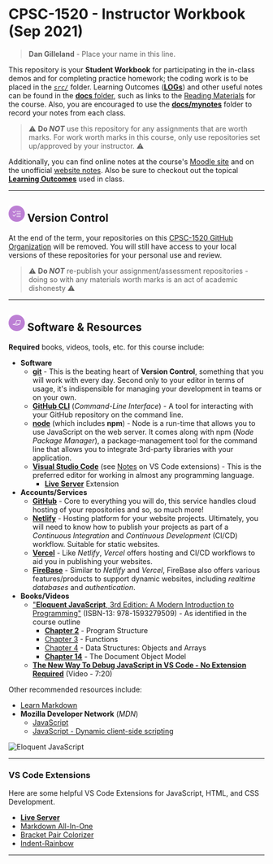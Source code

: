 # CPSC-1520 - **Instructor Workbook** (Sep 2021)

> **Dan Gilleland** - Place your name in this line.

This repository is your **Student Workbook** for participating in the in-class demos and for completing practice homework; the coding work is to be placed in the [*`src/`*](./src/ReadMe.md) folder. Learning Outcomes ([**LOGs**](./docs/logs/ReadMe.md)) and other useful notes can be found in the [**docs** folder](./docs), such as links to the [Reading Materials](./docs/Readings.md) for the course. Also, you are encouraged to use the [**docs/mynotes**](./docs/mynotes/ReadMe.md) folder to record your notes from each class.

> :warning: **Do *NOT*** use this repository for any assignments that are worth marks. For work worth marks in this course, only use repositories set up/approved by your instructor. :warning:

Additionally, you can find online notes at the course's [Moodle site](https://moodle.nait.ca) and on the unofficial [website notes](https://cpsc-1520.github.io). Also be sure to checkout out the topical [**Learning Outcomes**](https://cpsc-1520.github.io/LOGs.html) used in class.

----

## ![Version Control](./docs/images/tasks.png) Version Control

At the end of the term, your repositories on this [CPSC-1520 GitHub Organization](https://github.com/CPSC-1520) will be removed. You will still have access to your local versions of these repositories for your personal use and review.

> :warning: **Do *NOT*** re-publish your assignment/assessment repositories - doing so with any materials worth marks is an act of academic dishonesty :warning:

----

## ![Software et.al.](./docs/images/code.png) Software & Resources

**Required** books, videos, tools, etc. for this course include:

- **Software**
  - [**git**](https://git-scm.com/downloads) - This is the beating heart of **Version Control**, something that you will work with every day. Second only to your editor in terms of usage, it's indispensible for managing your development in teams or on your own.
  - [**GitHub CLI**](https://cli.github.com/) (*Command-Line Interface*) - A tool for interacting with your GitHub repository on the command line.
  - [**node**](https://nodejs.org/en/download/) (which includes **npm**) - Node is a run-time that allows you to use JavaScript on the web server. It comes along with npm (*Node Package Manager*), a package-management tool for the command line that allows you to integrate 3rd-party libraries with your application.
  - [**Visual Studio Code**](https://code.visualstudio.com) (see [Notes](#vs-code-extensions) on VS Code extensions) - This is the preferred editor for working in almost any programming language.
    - [**Live Server**](https://marketplace.visualstudio.com/items?itemName=ritwickdey.LiveServer) Extension
- **Accounts/Services**
  - [**GitHub**](https://github.com) - Core to everything you will do, this service handles cloud hosting of your repositories and so, so much more!
  - [**Netlify**](https://www.netlify.com/) - Hosting platform for your website projects. Ultimately, you will need to know how to publish your projects as part of a *Continuous Integration* and *Continuous Development* (CI/CD) workflow. Suitable for static websites.
  - [**Vercel**](https://vercel.com/) - Like *Netlify*, *Vercel* offers hosting and CI/CD workflows to aid you in publishing your websites.
  - [**FireBase**](https://firebase.google.com/) - Similar to *Netlify* and *Vercel*, FireBase also offers various features/products to support dynamic websites, including *realtime databases* and *authentication*.
- **Books/Videos**
  - ["**Eloquent JavaScript**, 3rd Edition: A Modern Introduction to Programming"](https://eloquentjavascript.net/) (ISBN-13: 978-1593279509) - As identified in the course outline
    - [**Chapter 2**](https://eloquentjavascript.net/02_program_structure.html) - Program Structure
    - [Chapter 3](https://eloquentjavascript.net/03_functions.html) - Functions
    - [Chapter 4](https://eloquentjavascript.net/04_data.html) - Data Structures: Objects and Arrays
    - [**Chapter 14**](https://eloquentjavascript.net/14_dom.html) - The Document Object Model
  - [**The New Way To Debug JavaScript in VS Code - No Extension Required**](https://youtu.be/tC91t9OvVHA) (Video - 7:20)

Other recommended resources include:

- [Learn Markdown](https://commonmark.org/help/)
- **Mozilla Developer Network** (*MDN*)
  - [JavaScript](https://developer.mozilla.org/en-US/docs/Web/JavaScript)
  - [JavaScript - Dynamic client-side scripting](https://developer.mozilla.org/en-US/docs/Learn/JavaScript)

![Eloquent JavaScript](https://eloquentjavascript.net/img/cover.jpg)

----

### VS Code Extensions

Here are some helpful VS Code Extensions for JavaScript, HTML, and CSS Development.

- [**Live Server**](https://marketplace.visualstudio.com/items?itemName=ritwickdey.LiveServer)
- [Markdown All-In-One](https://marketplace.visualstudio.com/items?itemName=yzhang.markdown-all-in-one)
- [Bracket Pair Colorizer](https://marketplace.visualstudio.com/items?itemName=CoenraadS.bracket-pair-colorizer)
- [Indent-Rainbow](https://marketplace.visualstudio.com/items?itemName=oderwat.indent-rainbow)

----
